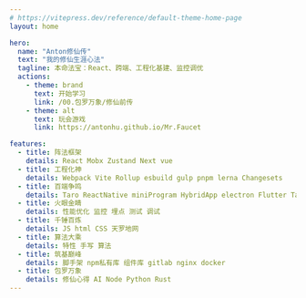 ```yaml
---
# https://vitepress.dev/reference/default-theme-home-page
layout: home

hero:
  name: "Anton修仙传"
  text: "我的修仙生涯心法"
  tagline: 本命法宝：React、跨端、工程化基建、监控调优
  actions:
    - theme: brand
      text: 开始学习
      link: /00.包罗万象/修仙前传
    - theme: alt
      text: 玩会游戏
      link: https://antonhu.github.io/Mr.Faucet

features:
  - title: 阵法框架
    details: React Mobx Zustand Next vue
  - title: 工程化神
    details: Webpack Vite Rollup esbuild gulp pnpm lerna Changesets
  - title: 百端争鸣
    details: Taro ReactNative miniProgram HybridApp electron Flutter Tauri
  - title: 火眼金睛
    details: 性能优化 监控 埋点 测试 调试
  - title: 千锤百炼
    details: JS html CSS 天罗地网
  - title: 算法大乘
    details: 特性 手写 算法
  - title: 筑基巅峰
    details: 脚手架 npm私有库 组件库 gitlab nginx docker
  - title: 包罗万象
    details: 修仙心得 AI Node Python Rust 
---
```

